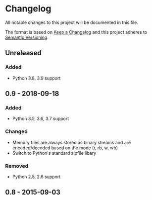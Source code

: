 # Changelog

All notable changes to this project will be documented in this file.

The format is based on [Keep a Changelog](http://keepachangelog.com/en/1.0.0/)
and this project adheres to [Semantic Versioning](http://semver.org/spec/v2.0.0.html).

## Unreleased

### Added

- Python 3.8, 3.9 support

## 0.9 - 2018-09-18

### Added

- Python 3.5, 3.6, 3.7 support

### Changed

- Memory files are always stored as binary streams and are encoded/decoded
  based on the mode (r, rb, w, wb)
- Switch to Python's standard zipfile libary

### Removed

- Python 2.5, 2.6 support

## 0.8 - 2015-09-03
